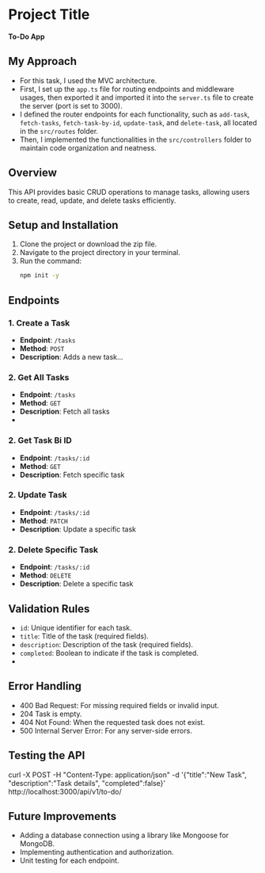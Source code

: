 # Project Title
**To-Do App**

## My Approach
- For this task, I used the MVC architecture.
- First, I set up the `app.ts` file for routing endpoints and middleware usages, then exported it and imported it into the `server.ts` file to create the server (port is set to 3000).
- I defined the router endpoints for each functionality, such as `add-task`, `fetch-tasks`, `fetch-task-by-id`, `update-task`, and `delete-task`, all located in the `src/routes` folder.
- Then, I implemented the functionalities in the `src/controllers` folder to maintain code organization and neatness.

## Overview
This API provides basic CRUD operations to manage tasks, allowing users to create, read, update, and delete tasks efficiently.

## Setup and Installation
1. Clone the project or download the zip file.
2. Navigate to the project directory in your terminal.
3. Run the command: 
   ```bash
   npm init -y

## Endpoints
### 1. Create a Task
- **Endpoint**: `/tasks`
- **Method**: `POST`
- **Description**: Adds a new task...

### 2. Get All Tasks
- **Endpoint**: `/tasks`
- **Method**: `GET`
- **Description**: Fetch all tasks
- 
### 2. Get Task Bi ID
- **Endpoint**: `/tasks/:id`
- **Method**: `GET`
- **Description**: Fetch specific task

### 2. Update Task
- **Endpoint**: `/tasks/:id`
- **Method**: `PATCH`
- **Description**: Update a specific task

### 2. Delete Specific Task
- **Endpoint**: `/tasks/:id`
- **Method**: `DELETE`
- **Description**: Delete a specific task

## Validation Rules
- `id`: Unique identifier for each task.
- `title`: Title of the task (required fields).
- `description`: Description of the task (required fields).
- `completed`: Boolean to indicate if the task is completed.
- 
## Error Handling
- 400 Bad Request: For missing required fields or invalid input.
- 204 Task is empty.
- 404 Not Found: When the requested task does not exist.
- 500 Internal Server Error: For any server-side errors.

## Testing the API
curl -X POST -H "Content-Type: application/json" -d '{"title":"New Task", "description":"Task details", "completed":false}' http://localhost:3000/api/v1/to-do/

## Future Improvements
- Adding a database connection using a library like Mongoose for MongoDB.
- Implementing authentication and authorization.
- Unit testing for each endpoint.
